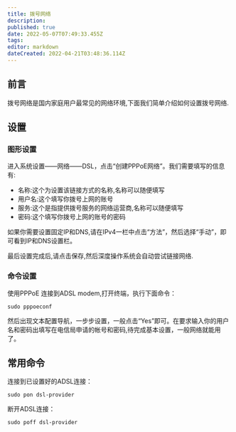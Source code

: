 ```yaml
---
title: 拨号网络
description: 
published: true
date: 2022-05-07T07:49:33.455Z
tags: 
editor: markdown
dateCreated: 2022-04-21T03:48:36.114Z
---
```


## 前言

拨号网络是国内家庭用户最常见的网络环境,下面我们简单介绍如何设置拨号网络.

## 设置

### 图形设置

进入系统设置——网络——DSL，点击“创建PPPoE网络”。我们需要填写的信息有:

- 名称:这个为设置该链接方式的名称,名称可以随便填写
- 用户名:这个填写你拨号上网的账号
- 服务:这个是指提供拨号服务的网络运营商,名称可以随便填写
- 密码:这个填写你拨号上网的账号的密码

如果你需要设置固定IP和DNS,请在IPv4一栏中点击“方法”，然后选择“手动”，即可看到IP和DNS设置栏。

最后设置完成后,请点击保存,然后深度操作系统会自动尝试链接网络.

### 命令设置

使用PPPoE 连接到ADSL modem,打开终端，执行下面命令：

    sudo pppoeconf

然后出现文本配置导航，一步步设置，一般点击“Yes”即可。在要求输入你的用户名和密码出填写在电信局申请的帐号和密码,待完成基本设置，一般网络就能用了。

## 常用命令

连接到已设置好的ADSL连接：

    sudo pon dsl-provider

断开ADSL连接：

    sudo poff dsl-provider

